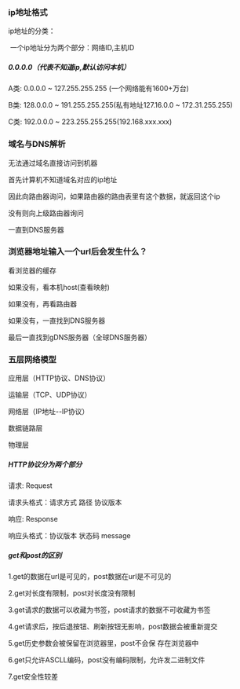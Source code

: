### ip地址格式

ip地址的分类：

​      一个ip地址分为两个部分：网络ID,主机ID

 #####  0.0.0.0（代表不知道ip,默认访问本机）

A类:  0.0.0.0 ~ 127.255.255.255 (一个网络能有1600+万台)

B类:  128.0.0.0 ~ 191.255.255.255(私有地址127.16.0.0 ~ 172.31.255.255)

C类:   192.0.0.0 ~ 223.255.255.255(192.168.xxx.xxx)



### 域名与DNS解析

  无法通过域名直接访问到机器

  首先计算机不知道域名对应的ip地址

  因此向路由器询问，如果路由器的路由表里有这个数据，就返回这个ip

  没有则向上级路由器询问

  一直到DNS服务器



### 浏览器地址输入一个url后会发生什么？

看浏览器的缓存

如果没有，看本机host(查看映射)

如果没有，再看路由器

如果没有，一直找到DNS服务器

最后一直找到gDNS服务器（全球DNS服务器）



### 五层网络模型

应用层（HTTP协议、DNS协议）

运输层（TCP、UDP协议）

网络层（IP地址--IP协议）

数据链路层

物理层 



##### HTTP协议分为两个部分

请求: Request

请求头格式：请求方式 路径 协议版本 

响应: Response

响应头格式：协议版本  状态码  message



##### get和post的区别

1.get的数据在url是可见的，post数据在url是不可见的

2.get对长度有限制，post对长度没有限制

3.get请求的数据可以收藏为书签，post请求的数据不可收藏为书签

4.get请求后，按后退按钮、刷新按钮无影响，post数据会被重新提交

5.get历史参数会被保留在浏览器里，post不会保 存在浏览器中

6.get只允许ASCLL编码，post没有编码限制，允许发二进制文件

7.get安全性较差

